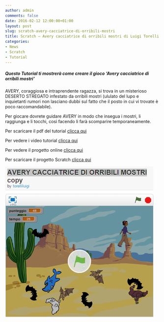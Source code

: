 ```yaml
---
author: admin
comments: false
date: 2016-02-12 12:00:00+01:00
layout: post
slug: scratch-avery-cacciatrice-di-orribili-mostri
title: Scratch – Avery cacciatrice di orribili mostri di Luigi Torelli
categories:
- News
- Scratch
- Tutorial
---
```


##### Questo Tutorial ti mostrerà come creare il gioco ‘Avery cacciatrice di orribili mostri’

AVERY, coraggiosa e intraprendente ragazza, si trova in un misterioso DESERTO STREGATO infestato da orribili mostri (ululato del lupo e inquietanti rumori non lasciano dubbi sul fatto che il posto in cui vi trovate è poco raccomandabile).

Per giocare dovrete guidare AVERY in modo che insegua i mostri, li raggiunga e li tocchi, così facendo li farà scomparire temporaneamente.

Per scaricare il pdf del tutorial <a href="https://drive.google.com/file/d/0B3FGUG-ENxwNUk04ejhmMzFXSnc/view?usp=sharing" target="new">clicca qui</a>

Per vedere i video tutorial <a href="https://www.youtube.com/playlist?list=PL20-bDssQLg6q1WpH1scgRQy68Mu4dVCa" target="new">clicca qui</a>

Per vedere il progetto online <a href="https://scratch.mit.edu/projects/97613904/" target="new">clicca qui</a>

Per scaricare il progetto Scratch <a href="https://drive.google.com/file/d/0B3FGUG-ENxwNTkN1R1JkdkswclE/view?usp=sharing" target="new">clicca qui</a>

![ScreenShot](/assets/uploads/2016/02/avery01.jpg)
